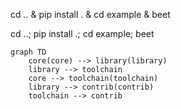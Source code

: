 cd .. & pip install . & cd example & beet

cd ..; pip install .; cd example; beet


```mermaid
graph TD
    core(core) --> library(library)
    library --> toolchain
    core --> toolchain(toolchain)
    library --> contrib(contrib)
    toolchain --> contrib
```